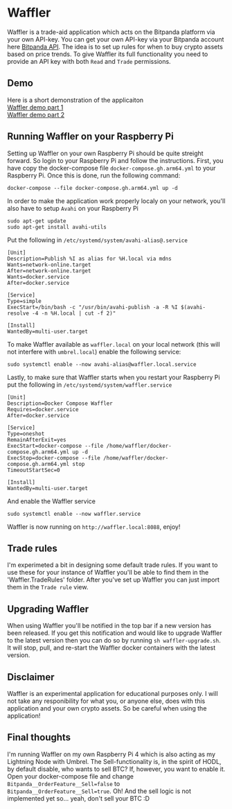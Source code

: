 # Waffler
Waffler is a trade-aid application which acts on the Bitpanda platform via your own API-key. You can get your own API-key via your Bitpanda account here [Bitpanda API](https://exchange.bitpanda.com/account/keys). The idea is to set up rules for when to buy crypto assets based on price trends. To give Waffler its full functionality you need to provide an API key with both `Read` and `Trade` permissions.

## Demo
Here is a short demonstration of the applicaiton  
[Waffler demo part 1](https://www.youtube.com/watch?v=dtT1fKV4TK8)  
[Waffler demo part 2](https://www.youtube.com/watch?v=6dFr9D0gjGc)

## Running Waffler on your Raspberry Pi
Setting up Waffler on your own Raspberry Pi should be quite streight forward. So login to your Raspberry Pi and follow the instructions. First, you have copy the docker-compose file `docker-compose.gh.arm64.yml` to your Raspberry Pi. Once this is done, run the following command:
```
docker-compose --file docker-compose.gh.arm64.yml up -d
```
In order to make the application work properly localy on your network, you'll also have to setup `Avahi` on your Raspberry Pi
```
sudo apt-get update
sudo apt-get install avahi-utils
```
Put the following in `/etc/systemd/system/avahi-alias@.service`
```
[Unit]
Description=Publish %I as alias for %H.local via mdns
Wants=network-online.target
After=network-online.target
Wants=docker.service
After=docker.service

[Service]
Type=simple
ExecStart=/bin/bash -c "/usr/bin/avahi-publish -a -R %I $(avahi-resolve -4 -n %H.local | cut -f 2)"

[Install]
WantedBy=multi-user.target
```
To make Waffler available as `waffler.local` on your local network (this will not interfere with `umbrel.local`) enable the following service:
```
sudo systemctl enable --now avahi-alias@waffler.local.service
```
Lastly, to make sure that Waffler starts when you restart your Raspberry Pi put the following in `/etc/systemd/system/waffler.service`
```
[Unit]
Description=Docker Compose Waffler
Requires=docker.service
After=docker.service

[Service]
Type=oneshot
RemainAfterExit=yes
ExecStart=docker-compose --file /home/waffler/docker-compose.gh.arm64.yml up -d
ExecStop=docker-compose --file /home/waffler/docker-compose.gh.arm64.yml stop
TimeoutStartSec=0

[Install]
WantedBy=multi-user.target
```
And enable the Waffler service
```
sudo systemctl enable --now waffler.service
```
Waffler is now running on `http://waffler.local:8088`, enjoy!

## Trade rules
I'm experimeted a bit in designing some default trade rules. If you want to use these for your instance of Waffler you'll be able to find them in the 'Waffler.TradeRules' folder. After you've set up Waffler you can just import them in the `Trade rule` view.

## Upgrading Waffler
When using Waffler you'll be notified in the top bar if a new version has been released. If you get this notification and would like to upgrade Waffler to the latest version then you can do so by running `sh waffler-upgrade.sh`. It will stop, pull, and re-start the Waffler docker containers with the latest version.

## Disclaimer
Waffler is an experimental application for educational purposes only. I will not take any responibility for what you, or anyone else, does with this application and your own crypto assets. So be careful when using the application!

## Final thoughts
I'm running Waffler on my own Raspberry Pi 4 which is also acting as my Lightning Node with Umbrel. The Sell-functionality is, in the spirit of HODL, by default disable, who wants to sell BTC? If, however, you want to enable it. Open your docker-compose file and change `Bitpanda__OrderFeature__Sell=false` to `Bitpanda__OrderFeature__Sell=true`. Oh! And the sell logic is not implemented yet so... yeah, don't sell your BTC :D
